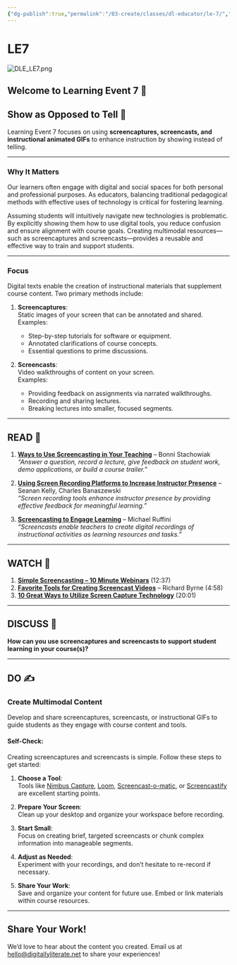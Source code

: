 ```yaml
---
{"dg-publish":true,"permalink":"/03-create/classes/dl-educator/le-7/","title":"Show as opposed to tell","tags":["education","project-based-learning","digital-literacy"]}
---
```



# LE7

![DLE_LE7.png](/img/user/04%20META/Assets/DLE_LE7.png)

## Welcome to Learning Event 7 🎯

## Show as Opposed to Tell 🌟

Learning Event 7 focuses on using **screencaptures, screencasts, and instructional animated GIFs** to enhance instruction by showing instead of telling.

---

### Why It Matters

Our learners often engage with digital and social spaces for both personal and professional purposes. As educators, balancing traditional pedagogical methods with effective uses of technology is critical for fostering learning.

Assuming students will intuitively navigate new technologies is problematic. By explicitly showing them how to use digital tools, you reduce confusion and ensure alignment with course goals. Creating multimodal resources—such as screencaptures and screencasts—provides a reusable and effective way to train and support students.

---

### Focus

Digital texts enable the creation of instructional materials that supplement course content. Two primary methods include:

1. **Screencaptures**:  
    Static images of your screen that can be annotated and shared.  
    Examples:
    
    - Step-by-step tutorials for software or equipment.
    - Annotated clarifications of course concepts.
    - Essential questions to prime discussions.
2. **Screencasts**:  
    Video walkthroughs of content on your screen.  
    Examples:
    
    - Providing feedback on assignments via narrated walkthroughs.
    - Recording and sharing lectures.
    - Breaking lectures into smaller, focused segments.

---

## READ 📖

1. [**Ways to Use Screencasting in Your Teaching**](https://teachinginhighered.com/2018-03-13/screencast-your-teaching/) – Bonni Stachowiak  
    _“Answer a question, record a lecture, give feedback on student work, demo applications, or build a course trailer.”_
    
2. [**Using Screen Recording Platforms to Increase Instructor Presence**](https://elearnmag.acm.org/archive.cfm?aid=3236715) – Seanan Kelly, Charles Banaszewski  
    _“Screen recording tools enhance instructor presence by providing effective feedback for meaningful learning.”_
    
3. [**Screencasting to Engage Learning**](https://er.educause.edu/articles/2012/11/screencasting-to-engage-learning) – Michael Ruffini  
    _“Screencasts enable teachers to create digital recordings of instructional activities as learning resources and tasks.”_
    

---

## WATCH 🎥

1. [**Simple Screencasting – 10 Minute Webinars**](https://www.youtube.com/watch?v=DXs921xW-r0) (12:37)
2. [**Favorite Tools for Creating Screencast Videos**](https://www.youtube.com/watch?v=5EHFEaithMc&feature=emb_title) – Richard Byrne (4:58)
3. [**10 Great Ways to Utilize Screen Capture Technology**](https://www.youtube.com/watch?v=FIHXWGNM-3c) (20:01)

---

## DISCUSS 💬

**How can you use screencaptures and screencasts to support student learning in your course(s)?**

---

## DO ✍️

### Create Multimodal Content

Develop and share screencaptures, screencasts, or instructional GIFs to guide students as they engage with course content and tools.

#### Self-Check:

Creating screencaptures and screencasts is simple. Follow these steps to get started:

1. **Choose a Tool**:  
    Tools like [Nimbus Capture](https://nimbusweb.me/screenshot.php), [Loom](https://www.loom.com/), [Screencast-o-matic](https://screencast-o-matic.com/home), or [Screencastify](https://www.screencastify.com/) are excellent starting points.
    
2. **Prepare Your Screen**:  
    Clean up your desktop and organize your workspace before recording.
    
3. **Start Small**:  
    Focus on creating brief, targeted screencasts or chunk complex information into manageable segments.
    
4. **Adjust as Needed**:  
    Experiment with your recordings, and don’t hesitate to re-record if necessary.
    
5. **Share Your Work**:  
    Save and organize your content for future use. Embed or link materials within course resources.
    

---

## Share Your Work!

We’d love to hear about the content you created. Email us at hello@digitallyliterate.net to share your experiences!